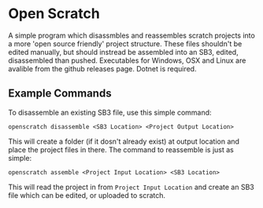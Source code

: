 # Open Scratch

A simple program which disassmbles and reassembles scratch projects into a more 'open source friendly' project structure. These files shouldn't be edited manually, but should instread be assembled into an SB3, edited, disassembled than pushed. Executables for Windows, OSX and Linux are avalible from the github releases page. Dotnet is required.


## Example Commands

To disassemble an existing SB3 file, use this simple command:

`openscratch disassemble <SB3 Location> <Project Output Location>`

This will create a folder (if it dosn't already exist) at output location and place the project files in there.
The command to reassemble is just as simple:

`openscratch assemble <Project Input Location> <SB3 Location>`

This will read the project in from `Project Input Location` and create an SB3 file which can be edited, or uploaded to scratch.